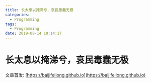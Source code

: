 ```yaml
---
title: 长太息以掩涕兮，哀民愚蠢无极
categories:
  - Programming
tags:
  - Programming
date: 2019-08-14 10:14:17
---
```


# 长太息以掩涕兮，哀民毒蠢无极

<!--more-->

文章首发: [https://baijifeilong.github.io](https://baijifeilong.github.io)
